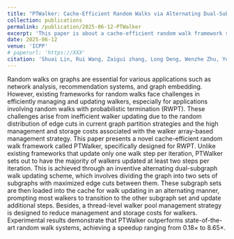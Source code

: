 ```yaml
---
title: "PTWalker: Cache-Efficient Random Walks via Alternating Dual-Subgraph Walker Updating."
collection: publications
permalink: /publication/2025-06-12-PTWalker
excerpt: 'This paper is about a cache-efficient random walk framework specifically designed for RWPT.'
date: 2025-06-12
venue: 'ICPP'
# paperurl: 'https://XXX'
citation: 'Shuai Lin, Rui Wang, Zaigui zhang, Long Deng, Wenzhe Zhu, Yongkun Li, Yinlong Xu. "PTWalker: Cache-Efficient Random Walks via Alternating Dual-Subgraph Walker Updating." The 54th International Conference on Parallel Processing (ICPP 2025), San Diego, CA, September 8 -11, 2025.'
---
```


Random walks on graphs are essential for various applications such as network analysis, recommendation systems, and graph embedding. However, existing frameworks for random walks face challenges in efficiently managing and updating walkers, especially for applications involving random walks with probabilistic termination (RWPT). These challenges arise from inefficient walker updating due to the random distribution of edge cuts in current graph partition strategies and the high management and storage costs associated with the walker array-based management strategy. This paper presents a novel cache-efficient random walk framework called PTWalker, specifically designed for RWPT. Unlike existing frameworks that update only one walk step per iteration, PTWalker sets out to have the majority of walkers updated at least two steps per iteration. This is achieved through an inventive alternating dual-subgraph walk updating scheme, which involves dividing the graph into two sets of subgraphs with maximized edge cuts between them. These subgraph sets are then loaded into the cache for walk updating in an alternating manner, prompting most walkers to transition to the other subgraph set and update additional steps. Besides, a thread-level walker pool management strategy is designed to reduce management and storage costs for walkers. Experimental results demonstrate that PTWalker outperforms state-of-the-art random walk systems, achieving a speedup ranging from 0.18× to 8.65×.

